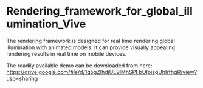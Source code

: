 # Rendering_framework_for_global_illumination_Vive
 The rendering framework is designed for real time rendering global illumination with animated models. It can provide visually appealing rendering results in real time on mobile devices.

 The readily available demo can be downloaded from here:
 https://drive.google.com/file/d/1q5gZIhdjUE9lMhSPFbOIpisgUhIrfhqR/view?usp=sharing
